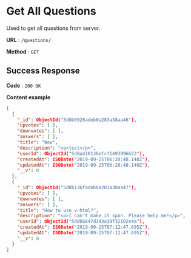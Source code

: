 # Get All Questions

Used to get all questions from server.

**URL** : `/questions/`

**Method** : `GET`



## Success Response

**Code** : `200 OK`

**Content example**

```json
[
  {
    "_id": ObjectId("5d8b0920adeb0a283a38aa46"),
    "upvotes": [ ],
    "downvotes": [ ],
    "answers": [ ],
    "title": "Wow",
    "description": "<p>test</p>",
    "userId": ObjectId("5d8a410136efcf1493996b23"),
    "createdAt": ISODate("2019-09-25T06:28:48.140Z"),
    "updatedAt": ISODate("2019-09-25T06:28:48.140Z"),
    "__v": 0
  },
  {
    "_id": ObjectId("5d8b136fadeb0a283a38aa47"),
    "upvotes": [ ],
    "downvotes": [ ],
    "answers": [ ],
    "title": "How to use v-html?",
    "description": "<p>I can't make it span. Please help me!</p>",
    "userId": ObjectId("5d8b6647d343a34f32102e4a"),
    "createdAt": ISODate("2019-09-25T07:12:47.695Z"),
    "updatedAt": ISODate("2019-09-25T07:12:47.695Z"),
    "__v": 0
  }
]
```